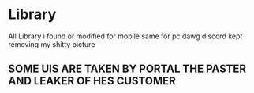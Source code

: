 # Library
All Library i found or modified for mobile same for pc
dawg discord kept removing my shitty picture

## SOME UIS ARE TAKEN BY PORTAL THE PASTER AND LEAKER OF HES CUSTOMER
